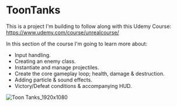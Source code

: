 # ToonTanks

This is a project I'm building to follow along with this Udemy Course:
https://www.udemy.com/course/unrealcourse/

In this section of the course I'm going to learn more about:

- Input handling.
- Creating an enemy class.
- Instantiate and manage projectiles.
- Create the core gameplay loop; health, damage & destruction.
- Adding particle & sound effects.
- Victory/Defeat conditions & accompanying HUD.

![Toon Tanks_1920x1080](https://github.com/jezzergt/ToonTanks/assets/25508345/67180baa-42c8-46ed-8d45-a50e1a897ffe)
